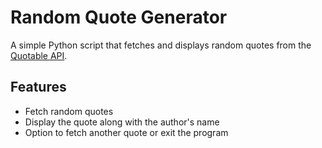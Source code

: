# Random Quote Generator

A simple Python script that fetches and displays random quotes from the [Quotable API](https://github.com/lukePeavey/quotable).

## Features

- Fetch random quotes
- Display the quote along with the author's name
- Option to fetch another quote or exit the program
